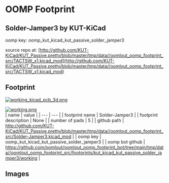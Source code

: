 # OOMP Footprint  
## Solder-Jamper3  by KUT-KiCad  
  
oomp key: oomp_kut_kicad_kut_passive_solder_jamper3  
  
source repo at: [http://github.com/KUT-KiCad/KUT_Passive.pretty/blob/master/tmp/data//oomlout_oomp_footprint_src/TACTSW_x1.kicad_mod](http://github.com/KUT-KiCad/KUT_Passive.pretty/blob/master/tmp/data//oomlout_oomp_footprint_src/TACTSW_x1.kicad_mod)  
## Footprint  
  
[![working_kicad_pcb_3d.png](working_kicad_pcb_3d_600.png)](working_kicad_pcb_3d.png)  
  
[![working.png](working_600.png)](working.png)  
| name | value | 
| --- | --- | 
| footprint name | Solder-Jamper3 | 
| footprint description | None | 
| number of pads | 5 | 
| github path | http://github.com/KUT-KiCad/KUT_Passive.pretty/blob/master/tmp/data//oomlout_oomp_footprint_src/Solder-Jamper3.kicad_mod | 
| oomp key | oomp_kut_kicad_kut_passive_solder_jamper3 | 
| oomp bot github | https://github.com/oomlout/oomlout_oomp_footprint_bot/tree/main/tmp/data//oomlout_oomp_footprint_src/footprints/kut_kicad_kut_passive_solder_jamper3/working | 
## Images  

